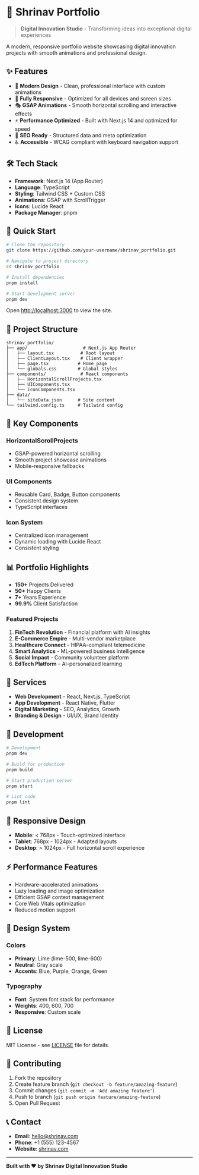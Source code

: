 # 🚀 Shrinav Portfolio

> **Digital Innovation Studio** - Transforming ideas into exceptional digital experiences

A modern, responsive portfolio website showcasing digital innovation projects with smooth animations and professional design.

## ✨ Features

- 🎨 **Modern Design** - Clean, professional interface with custom animations
- 📱 **Fully Responsive** - Optimized for all devices and screen sizes
- 🎭 **GSAP Animations** - Smooth horizontal scrolling and interactive effects
- ⚡ **Performance Optimized** - Built with Next.js 14 and optimized for speed
- 🎯 **SEO Ready** - Structured data and meta optimization
- ♿ **Accessible** - WCAG compliant with keyboard navigation support

## 🛠️ Tech Stack

- **Framework**: Next.js 14 (App Router)
- **Language**: TypeScript
- **Styling**: Tailwind CSS + Custom CSS
- **Animations**: GSAP with ScrollTrigger
- **Icons**: Lucide React
- **Package Manager**: pnpm

## 🚀 Quick Start

```bash
# Clone the repository
git clone https://github.com/your-username/shrinav_portfolio.git

# Navigate to project directory
cd shrinav_portfolio

# Install dependencies
pnpm install

# Start development server
pnpm dev
```

Open [http://localhost:3000](http://localhost:3000) to view the site.

## 📁 Project Structure

```
shrinav_portfolio/
├── app/                     # Next.js App Router
│   ├── layout.tsx          # Root layout
│   ├── ClientLayout.tsx    # Client wrapper
│   ├── page.tsx           # Home page
│   └── globals.css        # Global styles
├── components/             # React components
│   ├── HorizontalScrollProjects.tsx
│   ├── UIComponents.tsx
│   └── IconComponents.tsx
├── data/
│   └── siteData.json      # Site content
└── tailwind.config.ts     # Tailwind config
```

## 🎨 Key Components

### HorizontalScrollProjects
- GSAP-powered horizontal scrolling
- Smooth project showcase animations
- Mobile-responsive fallbacks

### UI Components
- Reusable Card, Badge, Button components
- Consistent design system
- TypeScript interfaces

### Icon System
- Centralized icon management
- Dynamic loading with Lucide React
- Consistent styling

## 📊 Portfolio Highlights

- **150+** Projects Delivered
- **50+** Happy Clients  
- **7+** Years Experience
- **99.9%** Client Satisfaction

### Featured Projects
1. **FinTech Revolution** - Financial platform with AI insights
2. **E-Commerce Empire** - Multi-vendor marketplace
3. **Healthcare Connect** - HIPAA-compliant telemedicine
4. **Smart Analytics** - ML-powered business intelligence
5. **Social Impact** - Community volunteer platform
6. **EdTech Platform** - AI-personalized learning

## 🎯 Services

- **Web Development** - React, Next.js, TypeScript
- **App Development** - React Native, Flutter
- **Digital Marketing** - SEO, Analytics, Growth
- **Branding & Design** - UI/UX, Brand Identity

## 🔧 Development

```bash
# Development
pnpm dev

# Build for production
pnpm build

# Start production server
pnpm start

# Lint code
pnpm lint
```

## 📱 Responsive Design

- **Mobile**: < 768px - Touch-optimized interface
- **Tablet**: 768px - 1024px - Adapted layouts  
- **Desktop**: > 1024px - Full horizontal scroll experience

## ⚡ Performance Features

- Hardware-accelerated animations
- Lazy loading and image optimization
- Efficient GSAP context management
- Core Web Vitals optimization
- Reduced motion support

## 🎨 Design System

### Colors
- **Primary**: Lime (lime-500, lime-600)
- **Neutral**: Gray scale
- **Accents**: Blue, Purple, Orange, Green

### Typography
- **Font**: System font stack for performance
- **Weights**: 400, 600, 700
- **Responsive**: Custom scale

## 📄 License

MIT License - see [LICENSE](LICENSE) file for details.

## 🤝 Contributing

1. Fork the repository
2. Create feature branch (`git checkout -b feature/amazing-feature`)
3. Commit changes (`git commit -m 'Add amazing feature'`)
4. Push to branch (`git push origin feature/amazing-feature`)
5. Open Pull Request

## 📞 Contact

- **Email**: hello@shrinav.com
- **Phone**: +1 (555) 123-4567
- **Website**: [shrinav.com](https://shrinav.com)

---

**Built with ❤️ by Shrinav Digital Innovation Studio**